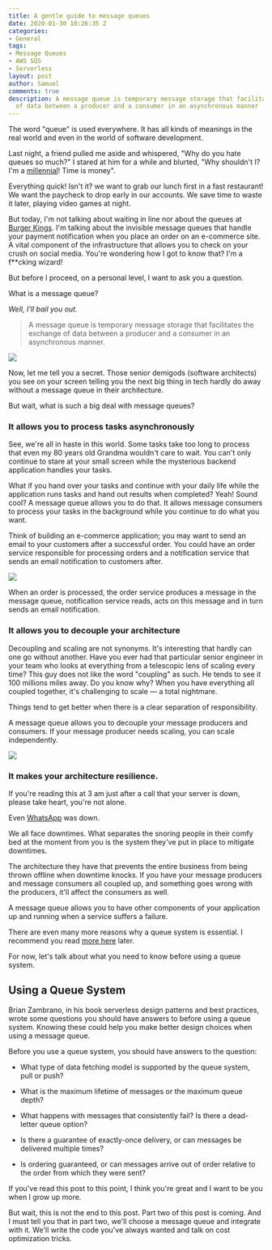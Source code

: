 ```yaml
---
title: A gentle guide to message queues
date: 2020-01-30 10:26:35 Z
categories:
- General
tags:
- Message Queues
- AWS SQS
- Serverless
layout: post
author: Samuel
comments: true
description: A message queue is temporary message storage that facilitates the exchange
  of data between a producer and a consumer in an asynchronous manner
---
```


The word "queue" is used everywhere. It has all kinds of meanings in the real world and even in the world of software development.


Last night, a friend pulled me aside and whispered, "Why do you hate queues so much?" I stared at him for a while and blurted, "Why shouldn't I? I'm a [millennial](https://luckyattitude.co.uk/millennial-characteristics/)! Time is money". 

Everything quick! Isn't it? we want to grab our lunch first in a fast restaurant! We want the paycheck to drop early in our accounts. We save time to waste it later, playing video games at night. 



But today, I'm not talking about waiting in line nor about the queues at [Burger Kings](https://www.burgerking.com/).  I'm talking about the invisible message queues that handle your payment notification when you place an order on an e-commerce site.  A vital component of the infrastructure that allows you to check on your crush on social media. You're wondering how I got to know that? I'm a f**cking wizard! 

But before I proceed, on a personal level, I want to ask you a question.

What is a message queue? 

*Well, I'll bail you out.*


> A message queue is temporary message storage that facilitates the exchange of data between a producer and a consumer in an asynchronous manner. 

![](https://res.cloudinary.com/samueljames/image/upload/v1580362156/Untitled_Diagram_4.png)


Now, let me tell you a secret. Those senior demigods (software architects) you see on your screen telling you the next big thing in tech hardly do away without a message queue in their architecture. 

But wait, what is such a big deal with message queues?

### It allows you to process tasks asynchronously 

See, we're all in haste in this world. Some tasks take too long to process that even my 80 years old Grandma wouldn't care to wait. You can't only continue to stare at your small screen while the mysterious backend application handles your tasks.  

What if you hand over your tasks and continue with your daily life while the application runs tasks and hand out results when completed? Yeah! Sound cool?  A message queue allows you to do that. It allows message consumers to process your tasks in the background while you continue to do what you want. 



Think of building an e-commerce application; you may want to send an email to your customers after a successful order. You could have an order service responsible for processing orders and a notification service that sends an email notification to customers after.

![](https://res.cloudinary.com/samueljames/image/upload/v1580363917/Untitled_Diagram_5.png)


When an order is processed, the order service produces a message in the message queue, notification service reads, acts on this message and  in turn sends an email notification.

### It allows you to decouple your architecture

Decoupling and scaling are not synonyms. It's interesting that hardly can one go without another. Have you ever had that particular senior engineer in your team who looks at everything from a telescopic lens of scaling every time? This guy does not like the word "coupling" as such. He tends to see it 100 millions miles away. Do you know why? When you have everything all coupled together, it's challenging to scale — a total nightmare.

Things tend to get better when there is a clear separation of responsibility.  

A message queue allows you to decouple your message producers and consumers. If your message producer needs scaling, you can scale independently.

![](https://res.cloudinary.com/samueljames/image/upload/v1580364038/Untitled_Diagram_6.png)

### It makes your architecture resilience.

If you're reading this at 3 am just after a call that your server is down, please take heart, you're not alone. 

Even [WhatsApp](https://twitter.com/search?q=%23WhatsAppDown&src=typed_query) was down.

We all face downtimes. What separates the snoring people in their comfy bed at the moment from you is the system they've put in place to mitigate downtimes. 

The architecture they have that prevents the entire business from being thrown offline when downtime knocks. If you have your message producers and message consumers all coupled up, and something goes wrong with the producers, it'll affect the consumers as well. 

A message queue allows you to have other components of your application up and running when a service suffers a failure.

There are even many more reasons why a queue system is essential. I recommend you read [more here](https://blog.iron.io/top-10-uses-for-message-queue/) later.

For now, let's talk about what you need to know before using a queue system.

## Using a Queue System

Brian Zambrano, in his book serverless design patterns and best practices, wrote some questions you should have answers to before using a queue system. Knowing these could help you make better design choices when using a message queue.

Before you use a queue system, you should have answers to the question:

* What type of data fetching model is supported by the queue system, pull or push?

* What is the maximum lifetime of messages or the maximum queue depth?

* What happens with messages that consistently fail? Is there a dead-letter queue option?

* Is there a guarantee of exactly-once delivery, or can messages be delivered multiple times?

* Is ordering guaranteed, or can messages arrive out of order relative to the order from which they were sent?

  

If you've read this post to this point, I think you're great and I want to be you when I grow up more. 

But wait, this is not the end to this post.  Part two of this post is coming.   And I must tell you that in part two, we'll choose a message queue and integrate with it.  We'll write the code you've always wanted and talk  on cost optimization tricks.
